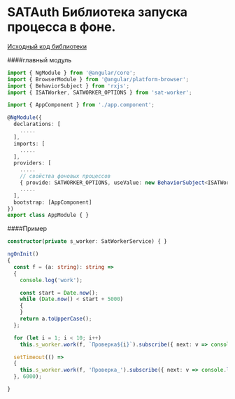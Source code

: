 # SATAuth Библиотека запуска процесса в фоне. 

[Исходный код библиотеки](https://github.com/AlexanderZhelnin/angular-sat-worker-lib)


####главный модуль
```ts
import { NgModule } from '@angular/core';
import { BrowserModule } from '@angular/platform-browser';
import { BehaviorSubject } from 'rxjs';
import { ISATWorker, SATWORKER_OPTIONS } from 'sat-worker';

import { AppComponent } from './app.component';

@NgModule({
  declarations: [
    .....
  ],
  imports: [
    .....    
  ],
  providers: [
    .....
    // свойства фоновых процессов
    { provide: SATWORKER_OPTIONS, useValue: new BehaviorSubject<ISATWorker>({ isAsync: true }) }
    .....
  ],
  bootstrap: [AppComponent]
})
export class AppModule { }
```

####Пример
```ts
constructor(private s_worker: SatWorkerService) { }

ngOnInit()
{
  const f = (a: string): string =>
  {
    console.log('work');

    const start = Date.now();
    while (Date.now() < start + 5000)
    {
    }
    return a.toUpperCase();
  };

  for (let i = 1; i < 10; i++)
    this.s_worker.work(f, `Проверка${i}`).subscribe({ next: v => console.log(v) });

  setTimeout(() =>
  {
    this.s_worker.work(f, 'Проверка_').subscribe({ next: v => console.log(v) });
  }, 6000);

}
```

